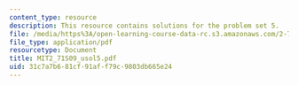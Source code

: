 ```yaml
---
content_type: resource
description: This resource contains solutions for the problem set 5.
file: /media/https%3A/open-learning-course-data-rc.s3.amazonaws.com/2-71-optics-spring-2009/31c7a7b681cf91aff79c9803db665e24_MIT2_71S09_usol5.pdf
file_type: application/pdf
resourcetype: Document
title: MIT2_71S09_usol5.pdf
uid: 31c7a7b6-81cf-91af-f79c-9803db665e24
---
```

